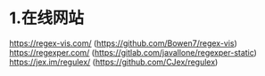 # 1.在线网站
https://regex-vis.com/ (https://github.com/Bowen7/regex-vis)
https://regexper.com/ (https://gitlab.com/javallone/regexper-static)
https://jex.im/regulex/ (https://github.com/CJex/regulex)
